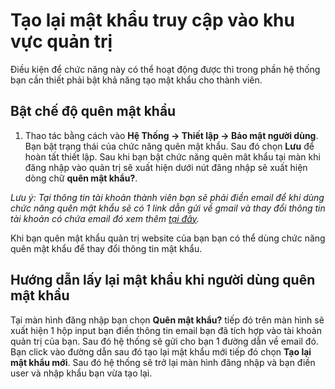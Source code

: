 # Tạo lại mật khẩu truy cập vào khu vực quản trị

Điều kiện để chức năng này có thể hoạt động được thì trong phần hệ thống bạn cần thiết phải bật khả năng tạo mật khẩu cho thành viên.

## Bật chế độ quên mật khẩu
1. Thao tác bằng cách vào **Hệ Thống -> Thiết lập -> Bảo mật người dùng**. 
Bạn bật trạng thái của chức năng quên mật khẩu. Sau đó chọn **Lưu** để hoàn tất thiết lập. Sau khi bạn bật chức năng quên mât khẩu tại màn khi đăng nhập vào quản trị sẽ xuất hiện dưới nút đăng nhập sẽ xuất hiện dòng chữ **quên mật khẩu?**.

_Lưu ý: Tại thông tin tài khoản thành viên bạn sẽ phải điền email để khi dùng chức năng quên mật khẩu sẽ có 1 link dẫn gửi về gmail và thay đổi thông tin tài khoản có chứa email đó xem thêm [tại đây](https://mkmate.osd.vn/docs/setting/user/)._

Khi bạn quên mật khẩu quản trị website của bạn bạn có thể dùng chức năng quên mật khẩu để thay đổi thông tin mật khẩu.

## Hướng dẫn lấy lại mật khẩu khi người dùng quên mật khẩu

Tại màn hình đăng nhập bạn chọn **Quên mật khẩu?** tiếp đó trên màn hình sẽ xuất hiện 1 hộp input bạn điền thông tin email bạn đã tích hợp vào tài khoản quản trị của bạn. Sau đó hệ thống sẽ gửi cho bạn 1 đường dẫn về email đó. Bạn click vào đường dẫn sau đó tạo lại mật khẩu mới tiếp đó chọn **Tạo lại mật khẩu mới**. Sau đó hệ thống sẽ trở lại màn hình đăng nhập và bạn điền user và nhập khẩu bạn vừa tạo lại.




